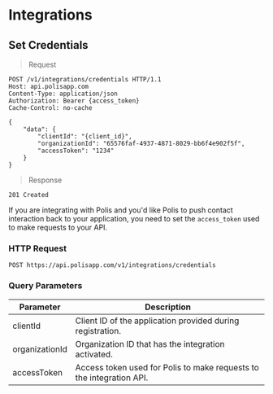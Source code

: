 # Integrations

## Set Credentials

> Request

```http
POST /v1/integrations/credentials HTTP/1.1
Host: api.polisapp.com
Content-Type: application/json
Authorization: Bearer {access_token}
Cache-Control: no-cache

{
	"data": {
		"clientId": "{client_id}",
		"organizationId": "65576faf-4937-4871-8029-bb6f4e902f5f",
		"accessToken": "1234"
	}
}
```

> Response

```http
201 Created
```

If you are integrating with Polis and you'd like Polis to push contact interaction back to your application, you need to set the `access_token` used to make requests to your API.

### HTTP Request

`POST https://api.polisapp.com/v1/integrations/credentials`

### Query Parameters

Parameter | Description
--------- | -----------
clientId | Client ID of the application provided during registration.
organizationId | Organization ID that has the integration activated.
accessToken | Access token used for Polis to make requests to the integration API.
